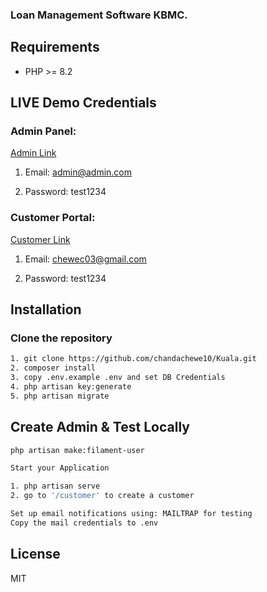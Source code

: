 
### Loan Management Software KBMC.

## Requirements

- PHP >= 8.2

## LIVE Demo Credentials



### Admin Panel: 
[Admin Link](https://kualatask.sentinel365.net/admin)

1. Email: admin@admin.com

2. Password: test1234

### Customer Portal: 
[Customer Link](https://kualatask.sentinel365.net/customer)

1. Email: chewec03@gmail.com

2. Password: test1234




## Installation

### Clone the repository

```bash
1. git clone https://github.com/chandachewe10/Kuala.git
2. composer install
3. copy .env.example .env and set DB Credentials
4. php artisan key:generate
5. php artisan migrate 
```

## Create Admin & Test Locally
```bash
php artisan make:filament-user
```

```bash
Start your Application 
```
```bash
1. php artisan serve
2. go to '/customer' to create a customer
```

```bash
Set up email notifications using: MAILTRAP for testing
Copy the mail credentials to .env
```


## License
MIT


